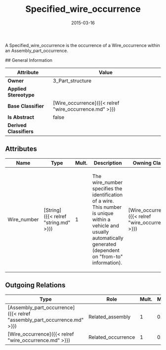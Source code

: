 ﻿---
title: Specified_wire_occurrence
toc: false
type: specs
date: "2015-03-16"
draft: false
specification: KBL
version: 2.4
documentType: "Recommendation"
elementType: Class
classes:
  - Specified_wire_occurrence
menu_name: kbl-2.4
---
<p>A Specified_wire_occurrence is the occurrence of a Wire_occurrence within an Assembly_part_occurrence.</p>
## General Information

| Attribute               | Value |
|-------------------------|-------|
| **Owner**               | 3_Part_structure |
| **Applied Stereotype**  |   |
| **Base Classifier**     | [Wire_occurrence]({{< relref "wire_occurrence.md" >}})<br/>  |
| **Is Abstract**         | false |
| **Derived Classifiers** |   |

## Attributes
|  Name  |  Type  |  Mult.  |  Description  |  Owning Classifier  |
|--------|--------|---------|---------------|--------------|
|Wire_number | [String]({{< relref "string.md" >}}) | 1 | <p>The wire_number specifies the identification of a wire. This number is unique within a vehicle and usually automatically generated (dependent on "from-to" information).</p> | [Wire_occurrence]({{< relref "wire_occurrence.md" >}}) |

## Outgoing Relations
|    Type  |   Role   |   Mult.   |   Mult.   |   Description   |
|----------|----------|-----------|-----------|-----------------|
| [Assembly_part_occurrence]({{< relref "assembly_part_occurrence.md" >}}) | Related_assembly | 1 | 0..* |  |
| [Wire_occurrence]({{< relref "wire_occurrence.md" >}}) | Related_occurrence | 1 | 0..* |  |

